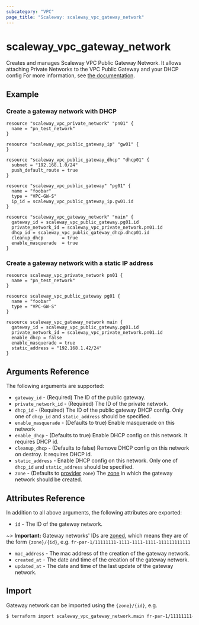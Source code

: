 ```yaml
---
subcategory: "VPC"
page_title: "Scaleway: scaleway_vpc_gateway_network"
---
```


# scaleway_vpc_gateway_network

Creates and manages Scaleway VPC Public Gateway Network.
It allows attaching Private Networks to the VPC Public Gateway and your DHCP config
For more information, see [the documentation](https://developers.scaleway.com/en/products/vpc-gw/api/v1/#step-3-attach-private-networks-to-the-vpc-public-gateway).

## Example

### Create a gateway network with DHCP

```hcl
resource "scaleway_vpc_private_network" "pn01" {
  name = "pn_test_network"
}

resource "scaleway_vpc_public_gateway_ip" "gw01" {
}

resource "scaleway_vpc_public_gateway_dhcp" "dhcp01" {
  subnet = "192.168.1.0/24"
  push_default_route = true
}

resource "scaleway_vpc_public_gateway" "pg01" {
  name = "foobar"
  type = "VPC-GW-S"
  ip_id = scaleway_vpc_public_gateway_ip.gw01.id
}

resource "scaleway_vpc_gateway_network" "main" {
  gateway_id = scaleway_vpc_public_gateway.pg01.id
  private_network_id = scaleway_vpc_private_network.pn01.id
  dhcp_id = scaleway_vpc_public_gateway_dhcp.dhcp01.id
  cleanup_dhcp       = true
  enable_masquerade  = true
}
```

### Create a gateway network with a static IP address

```hcl
resource scaleway_vpc_private_network pn01 {
  name = "pn_test_network"
}

resource scaleway_vpc_public_gateway pg01 {
  name = "foobar"
  type = "VPC-GW-S"
}

resource scaleway_vpc_gateway_network main {
  gateway_id = scaleway_vpc_public_gateway.pg01.id
  private_network_id = scaleway_vpc_private_network.pn01.id
  enable_dhcp = false
  enable_masquerade = true
  static_address = "192.168.1.42/24"
}
```

## Arguments Reference

The following arguments are supported:

- `gateway_id` - (Required) The ID of the public gateway.
- `private_network_id` - (Required) The ID of the private network.
- `dhcp_id` - (Required) The ID of the public gateway DHCP config. Only one of `dhcp_id` and `static_address` should be specified.
- `enable_masquerade` - (Defaults to true) Enable masquerade on this network
- `enable_dhcp` - (Defaults to true) Enable DHCP config on this network. It requires DHCP id.
- `cleanup_dhcp` - (Defaults to false) Remove DHCP config on this network on destroy. It requires DHCP id.
- `static_address` - Enable DHCP config on this network. Only one of `dhcp_id` and `static_address` should be specified.
- `zone` - (Defaults to [provider](../index.md#zone) `zone`) The [zone](../guides/regions_and_zones.md#zones) in which the gateway network should be created.

## Attributes Reference

In addition to all above arguments, the following attributes are exported:

- `id` - The ID of the gateway network.

~> **Important:** Gateway networks' IDs are [zoned](../guides/regions_and_zones.md#resource-ids), which means they are of the form `{zone}/{id}`, e.g. `fr-par-1/11111111-1111-1111-1111-111111111111`

- `mac_address` - The mac address of the creation of the gateway network.
- `created_at` - The date and time of the creation of the gateway network.
- `updated_at` - The date and time of the last update of the gateway network.

## Import

Gateway network can be imported using the `{zone}/{id}`, e.g.

```bash
$ terraform import scaleway_vpc_gateway_network.main fr-par-1/11111111-1111-1111-1111-111111111111
```

